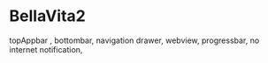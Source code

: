 # BellaVita2
topAppbar  , bottombar, navigation drawer, webview, progressbar, no internet notification,
